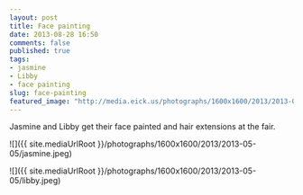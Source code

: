 ```yaml
---
layout: post
title: Face painting
date: 2013-08-28 16:50
comments: false
published: true
tags:
- jasmine
- Libby
- face painting
slug: face-painting
featured_image: "http://media.eick.us/photographs/1600x1600/2013/2013-05-05/jasmine.jpeg"
---
```

Jasmine and Libby get their face painted and hair extensions at the fair.

![]({{ site.mediaUrlRoot }}/photographs/1600x1600/2013/2013-05-05/jasmine.jpeg)

![]({{ site.mediaUrlRoot }}/photographs/1600x1600/2013/2013-05-05/libby.jpeg)
